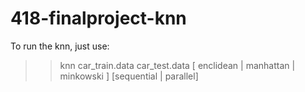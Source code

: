 # 418-finalproject-knn
To run the knn, just use:
>>knn car_train.data car_test.data [ enclidean | manhattan | minkowski ] [sequential | parallel]
